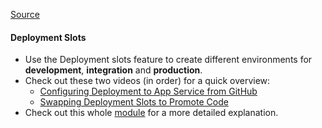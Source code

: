 [Source](https://app.pluralsight.com/library/courses/devops-github-azure-implementing-cicd-github-actions/table-of-contents)

#### Deployment Slots
- Use the Deployment slots feature to create different environments for **development**, **integration** and **production**.
- Check out these two videos (in order) for a quick overview:
	- [Configuring Deployment to App Service from GitHub](https://app.pluralsight.com/ilx/video-courses/7d044527-6919-4968-8c0a-53ac4881968a/70b6e240-62a4-4555-8b00-0c641ef7d5e9/811abc8b-6d66-46d1-8eca-f8a44860f621)
	- [Swapping Deployment Slots to Promote Code](https://app.pluralsight.com/ilx/video-courses/7d044527-6919-4968-8c0a-53ac4881968a/70b6e240-62a4-4555-8b00-0c641ef7d5e9/42c96680-4a6b-405a-93aa-d2c2d96164b2)
- Check out this whole [module](https://app.pluralsight.com/course-player?clipId=ba2c48e9-d1cb-4666-a9f6-1b598b9070b2) for a more detailed explanation.

